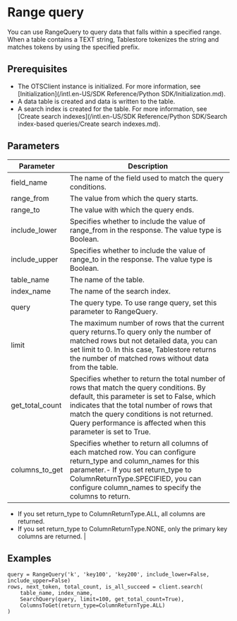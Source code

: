 # Range query

You can use RangeQuery to query data that falls within a specified range. When a table contains a TEXT string, Tablestore tokenizes the string and matches tokens by using the specified prefix.

## Prerequisites

-   The OTSClient instance is initialized. For more information, see [Initialization](/intl.en-US/SDK Reference/Python SDK/Initialization.md).
-   A data table is created and data is written to the table.
-   A search index is created for the table. For more information, see [Create search indexes](/intl.en-US/SDK Reference/Python SDK/Search index-based queries/Create search indexes.md).

## Parameters

|Parameter|Description|
|---------|-----------|
|field\_name|The name of the field used to match the query conditions.|
|range\_from|The value from which the query starts.|
|range\_to|The value with which the query ends.|
|include\_lower|Specifies whether to include the value of range\_from in the response. The value type is Boolean.|
|include\_upper|Specifies whether to include the value of range\_to in the response. The value type is Boolean.|
|table\_name|The name of the table.|
|index\_name|The name of the search index.|
|query|The query type. To use range query, set this parameter to RangeQuery.|
|limit|The maximum number of rows that the current query returns.To query only the number of matched rows but not detailed data, you can set limit to 0. In this case, Tablestore returns the number of matched rows without data from the table. |
|get\_total\_count|Specifies whether to return the total number of rows that match the query conditions. By default, this parameter is set to False, which indicates that the total number of rows that match the query conditions is not returned. Query performance is affected when this parameter is set to True. |
|columns\_to\_get|Specifies whether to return all columns of each matched row. You can configure return\_type and column\_names for this parameter.-   If you set return\_type to ColumnReturnType.SPECIFIED, you can configure column\_names to specify the columns to return.
-   If you set return\_type to ColumnReturnType.ALL, all columns are returned.
-   If you set return\_type to ColumnReturnType.NONE, only the primary key columns are returned. |

## Examples

```
query = RangeQuery('k', 'key100', 'key200', include_lower=False, include_upper=False)
rows, next_token, total_count, is_all_succeed = client.search(
    table_name, index_name, 
    SearchQuery(query, limit=100, get_total_count=True), 
    ColumnsToGet(return_type=ColumnReturnType.ALL)
)
```

